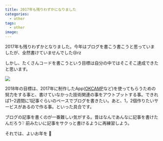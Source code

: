 ```yaml
---
title: 2017年も残りわずかになりました
categories:
  - other
tags:
  - other
image:
---
```

2017年も残りわずかとなりました。今年はブログを書こう書こうと思っていましたが、全然書けていませんでした😢rz

<!--more-->

しかし、たくさんコードを書こうという目標は自分の中ではそこそこ達成できたと思います。

![](https://s3-ap-northeast-1.amazonaws.com/t4traw/misc/2017-12-31_14-40-38.png)

2018年の目標は、2017年に制作したApp([OKCAMP](https://okcamp.me)など)を使ってもらうための努力をする事と、書けていなかった技術関連の事をアウトプットする事。できれば1−2週間に1記事ぐらいのペースでブログを書きたい。あと、1，2個作りたいサービスがあるので作る事。といった具合です。

ブログの記事を書くのが一番難しい気がする。昔はなんであんなに記事を書けたんだろう❔ 前みたいに記事をサクっと書けるように再練習しよう。

それでは、よいお年を 🎉
